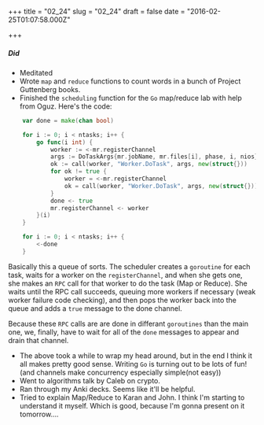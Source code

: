 
+++
title = "02_24"
slug = "02_24"
draft = false
date = "2016-02-25T01:07:58.000Z"

+++
##### Did
- Meditated
- Wrote `map` and `reduce` functions to count words in a bunch of Project Guttenberg books.
- Finished the `scheduling` function for the `Go` map/reduce lab with help from Oguz. Here's the code:

```go
	var done = make(chan bool)

	for i := 0; i < ntasks; i++ {
		go func(i int) {
			worker := <-mr.registerChannel
			args := DoTaskArgs{mr.jobName, mr.files[i], phase, i, nios}
			ok := call(worker, "Worker.DoTask", args, new(struct{}))
			for ok != true {
				worker = <-mr.registerChannel
				ok = call(worker, "Worker.DoTask", args, new(struct{}))
			}
			done <- true
			mr.registerChannel <- worker
		}(i)
	}

	for i := 0; i < ntasks; i++ {
		<-done
	}

```
Basically this a queue of sorts. The scheduler creates a `goroutine` for each task, waits for a worker on the `registerChannel`, and when she gets one, she makes an `RPC` call for that worker to do the task (Map or Reduce). She waits until the RPC call succeeds, queuing more workers if necessary (weak worker failure code checking), and then pops the worker back into the queue and adds a `true` message to the done channel.

Because these `RPC` calls are are done in differant `goroutines` than the main one, we, finally, have to wait for all of the `done` messages to appear and drain that channel.

- The above took a while to wrap my head around, but in the end I think it all makes pretty good sense. Writing `Go` is turning out to be lots of fun! (and channels make concurrency especially simple(not easy))
- Went to algorithms talk by Caleb on crypto.
- Ran through my Anki decks. Seems like it'll be helpful.
- Tried to explain Map/Reduce to Karan and John. I think I'm starting to understand it myself. Which is good, because I'm gonna present on it tomorrow....


